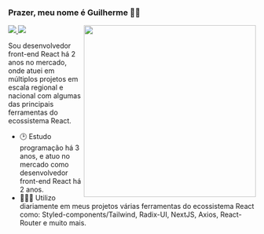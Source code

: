 ### Prazer, meu nome é Guilherme 👋🏻

<img width="350rem" align="right" src="https://github.com/JustSpica/JustSpica/assets/75824415/27020e6d-8a14-41f5-a0ce-3d79e1fc8dea"/>

<div>
  <a href="https://www.linkedin.com/in/guilhermespica/" target="blank">
    <img src="https://github.com/JustSpica/JustSpica/assets/75824415/f2a7ed8d-b3a5-4391-adbd-cb3ee18e5a23"/>
  </a>
  <a href="https://www.instagram.com/guilherme.spica/">
    <img src="https://github.com/JustSpica/JustSpica/assets/75824415/504c3fd0-406f-4cac-9078-c01859c8af79"/>
  </a>
</div>

Sou desenvolvedor front-end React há 2 anos no mercado, onde atuei em múltiplos projetos em escala regional e nacional com algumas das principais ferramentas do ecossistema React.

- 🕑 Estudo programação há 3 anos, e atuo no mercado como desenvolvedor front-end React há 2 anos.
- 👩🏻‍💻 Utilizo diariamente em meus projetos várias ferramentas do ecossistema React como: Styled-components/Tailwind, Radix-UI, NextJS, Axios, React-Router e muito mais.
